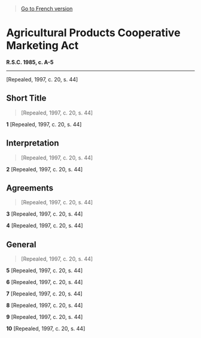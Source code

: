 > [Go to French version](/fr/Lois/Lois%20révisées%20du%20Canada/A/A-5.md)

# Agricultural Products Cooperative Marketing Act

**R.S.C. 1985, c. A-5**


----------


[Repealed, 1997, c. 20, s. 44]



## Short Title
> [Repealed, 1997, c. 20, s. 44]



**1** [Repealed, 1997, c. 20, s. 44]




## Interpretation
> [Repealed, 1997, c. 20, s. 44]



**2** [Repealed, 1997, c. 20, s. 44]




## Agreements
> [Repealed, 1997, c. 20, s. 44]



**3** [Repealed, 1997, c. 20, s. 44]



**4** [Repealed, 1997, c. 20, s. 44]




## General
> [Repealed, 1997, c. 20, s. 44]



**5** [Repealed, 1997, c. 20, s. 44]



**6** [Repealed, 1997, c. 20, s. 44]



**7** [Repealed, 1997, c. 20, s. 44]



**8** [Repealed, 1997, c. 20, s. 44]



**9** [Repealed, 1997, c. 20, s. 44]



**10** [Repealed, 1997, c. 20, s. 44]


